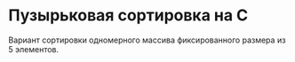 # Пузырьковая сортировка на С #
Вариант сортировки одномерного массива фиксированного размера из 5 элементов.
